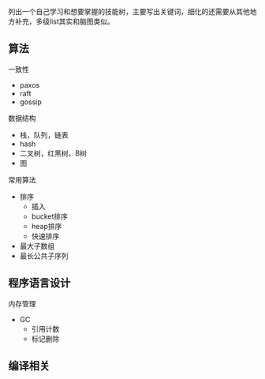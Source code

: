 列出一个自己学习和想要掌握的技能树，主要写出关键词，细化的还需要从其他地方补充，多级list其实和脑图类似。

## 算法

一致性
  - paxos
  - raft
  - gossip

数据结构
  - 栈，队列，链表
  - hash
  - 二叉树，红黑树，B树
  - 图

常用算法
  - 排序
    + 插入
    + bucket排序
    + heap排序
    + 快速排序
  - 最大子数组
  - 最长公共子序列
  
## 程序语言设计

内存管理
  - GC
    + 引用计数
    + 标记删除


## 编译相关

